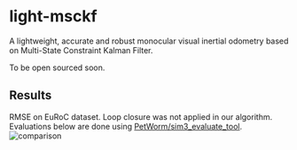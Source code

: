 # light-msckf
A lightweight, accurate and robust monocular visual inertial odometry based on Multi-State Constraint Kalman Filter.

To be open sourced soon.


## Results
RMSE on EuRoC dataset. Loop closure was not applied in our algorithm. Evaluations below are done using [PetWorm/sim3_evaluate_tool](https://github.com/PetWorm/sim3_evaluate_tool).
![comparison](https://github.com/PetWorm/light-msckf/blob/master/results/comparison.jpg)
